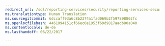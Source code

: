 ```yaml
--- 
redirect_url: /sql/reporting-services/security/reporting-services-security-and-protection
ms.translationtype: Human Translation
ms.sourcegitcommit: 6dccaff93a6c8b2374a1fad069b2f597898802fc
ms.openlocfilehash: 4461094151cf66ec0e1953f69d9817aadb80a040
ms.contentlocale: de-de
ms.lasthandoff: 06/22/2017

--- 
```


